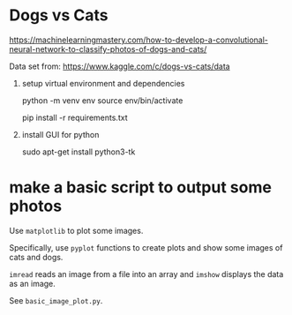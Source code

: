 # Dogs vs Cats
https://machinelearningmastery.com/how-to-develop-a-convolutional-neural-network-to-classify-photos-of-dogs-and-cats/

Data set from:
https://www.kaggle.com/c/dogs-vs-cats/data


1. setup virtual environment and dependencies
    
    python -m venv env
    source env/bin/activate

    pip install -r requirements.txt

2. install GUI for python

    sudo apt-get install python3-tk


# make a basic script to output some photos

Use `matplotlib` to plot some images.

Specifically, use `pyplot` functions to create plots and show some images
of cats and dogs.

`imread` reads an image from a file into an array and `imshow` displays
the data as an image.

See `basic_image_plot.py`.


